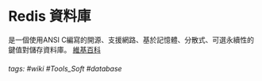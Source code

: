 # Redis 資料庫
是一個使用ANSI C編寫的開源、支援網路、基於記憶體、分散式、可選永續性的鍵值對儲存資料庫。
[維基百科](https://zh.wikipedia.org/wiki/Redis)

###### tags: #wiki #Tools_Soft #database 